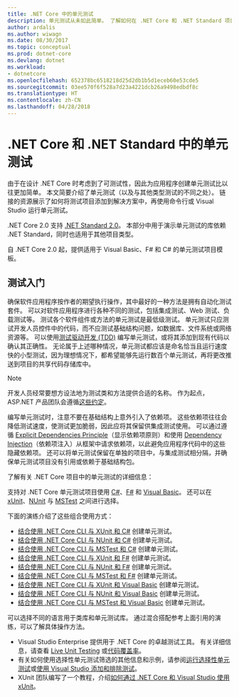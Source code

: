 ```yaml
---
title: .NET Core 中的单元测试
description: 单元测试从未如此简单。 了解如何在 .NET Core 和 .NET Standard 项目中使用单元测试。
author: ardalis
ms.author: wiwagn
ms.date: 08/30/2017
ms.topic: conceptual
ms.prod: dotnet-core
ms.devlang: dotnet
ms.workload:
- dotnetcore
ms.openlocfilehash: 652378bc6518218d25d2db1b5d1eceb60e53cde5
ms.sourcegitcommit: 03ee570f6f528a7d23a4221dcb26a9498edbdf8c
ms.translationtype: HT
ms.contentlocale: zh-CN
ms.lasthandoff: 04/28/2018
---
```

# <a name="unit-testing-in-net-core-and-net-standard"></a>.NET Core 和 .NET Standard 中的单元测试

由于在设计 .NET Core 时考虑到了可测试性，因此为应用程序创建单元测试比以往更加简单。 本文简要介绍了单元测试（以及与其他类型测试的不同之处）。 链接的资源展示了如何将测试项目添加到解决方案中，再使用命令行或 Visual Studio 运行单元测试。

.NET Core 2.0 支持 [.NET Standard 2.0](../../standard/net-standard.md)。 本部分中用于演示单元测试的库依赖 .NET Standard，同时也适用于其他项目类型。

自 .NET Core 2.0 起，提供适用于 Visual Basic、F# 和 C# 的单元测试项目模板。

## <a name="getting-started-with-testing"></a>测试入门

确保软件应用程序按作者的期望执行操作，其中最好的一种方法是拥有自动化测试套件。 可以对软件应用程序进行各种不同的测试，包括集成测试、Web 测试、负载测试等。 测试各个软件组件或方法的单元测试是最低级测试。 单元测试只应测试开发人员控件中的代码，而不应测试基础结构问题，如数据库、文件系统或网络资源等。 可以使用[测试驱动开发 (TDD)](http://deviq.com/test-driven-development/) 编写单元测试，或将其添加到现有代码以确认其正确性。 无论属于上述哪种情况，单元测试都应该是命名恰当且运行速度快的小型测试，因为理想情况下，都希望能够先运行数百个单元测试，再将更改推送到项目的共享代码存储库中。

> [!NOTE]
> 开发人员经常要想方设法地为测试类和方法提供合适的名称。 作为起点，ASP.NET 产品团队会遵循[这些约定](https://github.com/aspnet/Home/wiki/Engineering-guidelines#unit-tests-and-functional-tests)。

编写单元测试时，注意不要在基础结构上意外引入了依赖项。 这些依赖项往往会降低测试速度，使测试更加脆弱，因此应将其保留供集成测试使用。 可以通过遵循 [Explicit Dependencies Principle](http://deviq.com/explicit-dependencies-principle/)（显示依赖项原则）和使用 [Dependency Injection](/aspnet/core/fundamentals/dependency-injection)（依赖项注入）从框架中请求依赖项，以此避免应用程序代码中的这些隐藏依赖项。 还可以将单元测试保留在单独的项目中，与集成测试相分隔，并确保单元测试项目没有引用或依赖于基础结构包。

了解有关 .NET Core 项目中的单元测试的详细信息：

支持对 .NET Core 单元测试项目使用 [C#](../../csharp/index.md)、[F#](../../fsharp/index.md) 和 [Visual Basic](../../visual-basic/index.md)。 还可以在 [xUnit](http://xunit.github.io)、[NUnit](http://nunit.org) 与 [MSTest](https://github.com/Microsoft/vstest-docs) 之间进行选择。

下面的演练介绍了这些组合使用方式：

* [结合使用 .NET Core CLI 与 XUnit 和 C#](unit-testing-with-dotnet-test.md) 创建单元测试。
* [结合使用 .NET Core CLI 与 NUnit 和 C#](unit-testing-with-nunit.md) 创建单元测试。
* [结合使用 .NET Core CLI 与 MSTest 和 C#](unit-testing-with-mstest.md) 创建单元测试。
* [结合使用 .NET Core CLI 与 XUnit 和 F#](unit-testing-fsharp-with-dotnet-test.md) 创建单元测试。
* [结合使用 .NET Core CLI 与 NUnit 和 F#](unit-testing-fsharp-with-nunit.md) 创建单元测试。
* [结合使用 .NET Core CLI 与 MSTest 和 F#](unit-testing-fsharp-with-mstest.md) 创建单元测试。
* [结合使用 .NET Core CLI 与 XUnit 和 Visual Basic](unit-testing-visual-basic-with-dotnet-test.md) 创建单元测试。
* [结合使用 .NET Core CLI 与 NUnit 和 Visual Basic](unit-testing-visual-basic-with-nunit.md) 创建单元测试。
* [结合使用 .NET Core CLI 与 MSTest 和 Visual Basic](unit-testing-visual-basic-with-mstest.md) 创建单元测试。

可以选择不同的语言用于类库和单元测试库。 通过混合搭配参考上面引用的演练，可以了解具体操作方法。

* Visual Studio Enterprise 提供用于 .NET Core 的卓越测试工具。 有关详细信息，请查看 [Live Unit Testing](/visualstudio/test/live-unit-testing) 或[代码覆盖率](https://github.com/Microsoft/vstest-docs/blob/master/docs/analyze.md#working-with-code-coverage)。
* 有关如何使用选择性单元测试筛选的其他信息和示例，请参阅[运行选择性单元测试](selective-unit-tests.md)或[使用 Visual Studio 添加和排除测试](/visualstudio/test/live-unit-testing#including-and-excluding-test-projects-and-test-methods)。
* XUnit 团队编写了一个教程，介绍[如何通过 .NET Core 和 Visual Studio 使用 xUnit](http://xunit.github.io/docs/getting-started-dotnet-core.html)。
